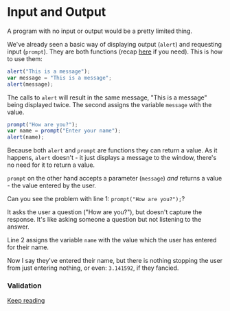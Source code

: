 # Input and Output

A program with no input or output would be a pretty limited thing.

We've already seen a basic way of displaying output (`alert`) and requesting input (`prompt`). They are both functions (recap [here](/guide/language-basics.md#functions) if you need).
This is how to use them:

```javascript
alert("This is a message");
var message = "This is a message";
alert(message);
```

The calls to `alert` will result in the same message, "This is a message" being displayed twice. The second assigns the variable `message` with the value.

```javascript
prompt("How are you?");
var name = prompt("Enter your name");
alert(name);
```

Because both `alert` and `prompt` are functions they can return a value. As it happens, `alert` doesn't - it just displays a message to the window, there's no need for it to return a value.

`prompt` on the other hand accepts a parameter (`message`) *and* returns a value - the value entered by the user.

Can you see the problem with line 1: `prompt("How are you?");`?

It asks the user a question ("How are you?"), but doesn't capture the response. It's like asking someone a question but not listening to the answer.

Line 2 assigns the variable `name` with the value which the user has entered for their name.

Now I say they've entered their name, but there is nothing stopping the user from just entering nothing, or even: `3.141592`, if they fancied.

### Validation

[Keep reading](/guide/language-validation.md)
